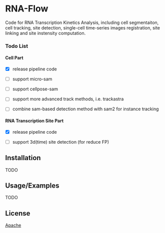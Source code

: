 # RNA-Flow

Code for RNA Transcription Kinetics Analysis, including cell segmentaiton, cell tracking, site detection, single-cell time-series images registration, site linking and site instensity computation.

### Todo List

#### Cell Part

- [x] release pipeline code

- [ ] support micro-sam 

- [ ] support cellpose-sam

- [ ] support more advanced track methods, i.e. trackastra

- [ ] combine sam-based detection method with sam2 for instance tracking

#### RNA Transcription Site Part

- [x] release pipeline code

- [ ] support 3d(time) site detection (for reduce FP)

      
## Installation

TODO

    
## Usage/Examples

TODO


## License

[Apache](https://github.com/xiongjhang/wanlab-code?tab=Apache-2.0-1-ov-file#readme)
